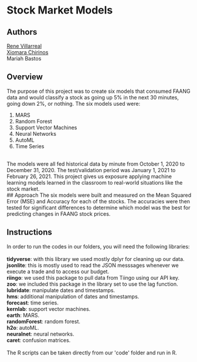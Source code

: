 # Stock Market Models

## Authors
[Rene Villarreal](https://github.com/reneovillarreal/) <br>
[Xiomara Chirinos](https://github.com/xiochirinos) <br>
Mariah Bastos
<br>

## Overview
The purpose of this project was to create six models that consumed FAANG data and would classify a stock as going up 5% in the next 30 minutes, going down 2%, or nothing. The six models used were: <br>

1. MARS <br>
2. Random Forest <br>
3. Support Vector Machines <br>
4. Neural Networks <br>
5. AutoML <br>
6. Time Series <br>
<br>
The models were all fed historical data by minute from October 1, 2020 to December 31, 2020. The test/validation period was January 1, 2021 to February 26, 2021. This project gives us exposure applying machine learning models learned in the classroom to real-world situations like the stock market. <br>
## Approach
The six models were built and measured on the Mean Squared Error (MSE) and Accuracy for each of the stocks. The accuracies were then tested for significant differences to determine which model was the best for predicting changes in FAANG stock prices. <br>

## Instructions
In order to run the codes in our folders, you will need the following libraries: <br>
<br>
**tidyverse**: with this library we used mostly dplyr for cleaning up our data. <br>
**jsonlite**: this is mostly used to read the JSON messsages whenever we execute a trade and to access our budget. <br>
**riingo**: we used this package to pull data from Tiingo using our API key. <br>
**zoo**: we included this package in the library set to use the lag function. <br>
**lubridate**: manipulate dates and timestamps. <br>
**hms**: additional manipulation of dates and timestamps. <br>
**forecast**: time series. <br>
**kernlab**: support vector machines. <br>
**earth**: MARS. <br>
**randomForest**: random forest. <br>
**h2o**: autoML. <br>
**neuralnet**: neural networks. <br>
**caret**: confusion matrices. <br>
<br>
The R scripts can be taken directly from our 'code' folder and run in R.
